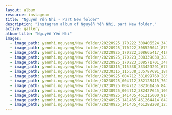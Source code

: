 ```yaml
---
layout: album
resource: instagram
title: "Nguyễn Yến Nhi - Part New folder"
description: "Instagram album of Nguyễn Yến Nhi, part New folder."
active: gallery
album-title: "Nguyễn Yến Nhi"
images:
  - image_path: yennhi.nguyeng/New folder/20220925_170222_308406524_3479445448954568_3001403124914190036_n.jpg
  - image_path: yennhi.nguyeng/New folder/20220925_170222_308526041_8794628167229718_8424985005214688951_n.jpg
  - image_path: yennhi.nguyeng/New folder/20220925_170222_308665417_419718003518078_5563127650850097286_n.jpg
  - image_path: yennhi.nguyeng/New folder/20220925_170223_308339038_381100794235629_6259643717461352641_n.jpg
  - image_path: yennhi.nguyeng/New folder/20220925_170223_308571701_3485878034978654_1314186163126846790_n.jpg
  - image_path: yennhi.nguyeng/New folder/20230315_115538_333429291_676236830928322_8611392986524255548_n.jpg
  - image_path: yennhi.nguyeng/New folder/20230315_115538_335787691_1861903270856029_7611952422096105081_n.jpg
  - image_path: yennhi.nguyeng/New folder/20230925_004712_381899760_285078397792497_792367491554595866_n.jpg
  - image_path: yennhi.nguyeng/New folder/20230925_004712_382128415_767982231752268_3096242201024579055_n.jpg
  - image_path: yennhi.nguyeng/New folder/20230925_004712_382361456_847147113782962_8474867349124724169_n.jpg
  - image_path: yennhi.nguyeng/New folder/20230925_004712_382427645_1057723548502534_4941041769806337797_n.jpg
  - image_path: yennhi.nguyeng/New folder/20240925_141435_461215000_914224047234515_6563077032540773977_n.jpg
  - image_path: yennhi.nguyeng/New folder/20240925_141435_461264414_842742224610646_1563804551443318992_n.jpg
  - image_path: yennhi.nguyeng/New folder/20240925_141435_461288208_1239171127268046_9169797883862650351_n.jpg
---
```

